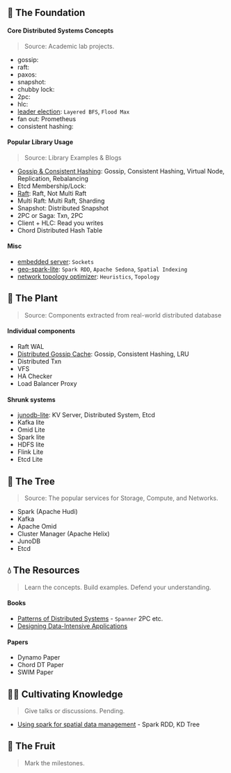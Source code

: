 ## 🌱 The Foundation

#### Core Distributed Systems Concepts
> Source: Academic lab projects.

- gossip:
- raft:
- paxos:
- snapshot:
- chubby lock:
- 2pc:
- hlc:
- [leader election](https://github.com/dsorchard/distributed_leader_election): `Layered BFS`, `Flood Max`
- fan out: Prometheus
- consistent hashing:

#### Popular Library Usage
> Source: Library Examples & Blogs

- [Gossip & Consistent Hashing](https://github.com/dsorchard/dist_kv): Gossip, Consistent Hashing, Virtual Node, Replication, Rebalancing
- Etcd Membership/Lock:
- [Raft](https://github.com/dsorchard/raft_kv): Raft, Not Multi Raft
- Multi Raft: Multi Raft, Sharding
- Snapshot: Distributed Snapshot
- 2PC or Saga: Txn, 2PC
- Client + HLC: Read you writes
- Chord Distributed Hash Table

#### Misc
- [embedded server](https://github.com/dsorchard/tiny-embedded-server): `Sockets`
- [geo-spark-lite](https://github.com/dsorchard/spatial-spark-rdd): `Spark RDD`, `Apache Sedona`, `Spatial Indexing`
- [network topology optimizer](https://github.com/dsorchard/network_topology_optimizer): `Heuristics`, `Topology`

## 🌿 The Plant
> Source: Components extracted from real-world distributed database

#### Individual components
- Raft WAL
- [Distributed Gossip Cache](https://github.com/dsorchard/gossipcache): Gossip, Consistent Hashing, LRU
- Distributed Txn
- VFS
- HA Checker
- Load Balancer Proxy

#### Shrunk systems
- [junodb-lite](https://github.com/dsorchard/junodb_lite): KV Server, Distributed System, Etcd
- Kafka lite
- Omid Lite
- Spark lite
- HDFS lite
- Flink Lite
- Etcd Lite

## 🌳 The Tree
> Source: The popular services for Storage, Compute, and Networks.

- Spark (Apache Hudi)
- Kafka
- Apache Omid
- Cluster Manager (Apache Helix)
- JunoDB
- Etcd

## 💧 The Resources
> Learn the concepts. Build examples. Defend your understanding.

#### Books
- [Patterns of Distributed Systems](https://martinfowler.com/articles/patterns-of-distributed-systems/) - `Spanner` 2PC etc.
- [Designing Data-Intensive Applications](https://a.co/d/hwmSC1o)

#### Papers
- Dynamo Paper
- Chord DT Paper
- SWIM Paper

## 👨‍🌾 Cultivating Knowledge
> Give talks or discussions. Pending.
- [Using spark for spatial data management](https://medium.com/sys-base/spatial-partitioned-rdd-using-kd-tree-in-spark-102e0b53564b) - Spark RDD, KD Tree


## 🥭 The Fruit
> Mark the milestones.
